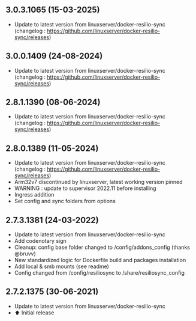 ## 3.0.3.1065 (15-03-2025)

- Update to latest version from linuxserver/docker-resilio-sync (changelog : https://github.com/linuxserver/docker-resilio-sync/releases)

## 3.0.0.1409 (24-08-2024)

- Update to latest version from linuxserver/docker-resilio-sync (changelog : https://github.com/linuxserver/docker-resilio-sync/releases)

## 2.8.1.1390 (08-06-2024)

- Update to latest version from linuxserver/docker-resilio-sync (changelog : https://github.com/linuxserver/docker-resilio-sync/releases)

## 2.8.0.1389 (11-05-2024)

- Update to latest version from linuxserver/docker-resilio-sync (changelog : https://github.com/linuxserver/docker-resilio-sync/releases)
- Arm32v7 discontinued by linuxserver, latest working version pinned
- WARNING : update to supervisor 2022.11 before installing
- Ingress addition
- Set config and sync folders from options

## 2.7.3.1381 (24-03-2022)

- Update to latest version from linuxserver/docker-resilio-sync
- Add codenotary sign
- Cleanup: config base folder changed to /config/addons_config (thanks @bruvv)
- New standardized logic for Dockerfile build and packages installation
- Add local & smb mounts (see readme)
- Config changed from /config/resiliosync to /share/resiliosync_config

## 2.7.2.1375 (30-06-2021)

- Update to latest version from linuxserver/docker-resilio-sync
- :arrow_up: Initial release
